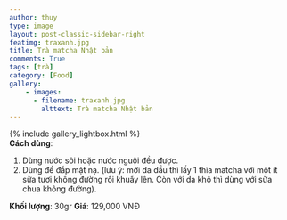 ```yaml
---
author: thuy
type: image
layout: post-classic-sidebar-right
featimg: traxanh.jpg
title: Trà matcha Nhật bản
comments: True
tags: [trà]
category: [Food]
gallery:
    - images:
      - filename: traxanh.jpg
        alttext: Trà matcha Nhật bản
---
```

{% include gallery_lightbox.html %}
<br>
__Cách dùng__:
  1. Dùng nước sôi hoặc nước nguội đều được.
  2. Dùng để đắp mặt nạ. (lưu ý: mới da dầu thì lấy 1 thìa matcha với một ít sữa tươi không đường rồi khuấy lên. Còn với da khô thì dùng với sữa chua không đường).

__Khối lượng__: 30gr
__Giá__: 129,000 VNĐ
